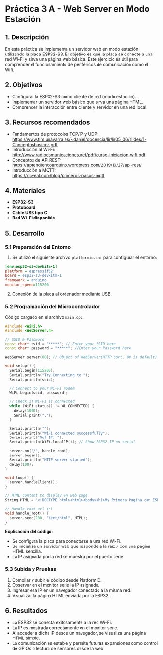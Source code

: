 
# Práctica 3 A - Web Server en Modo Estación

## 1. Descripción
En esta práctica se implementa un servidor web en modo estación utilizando la placa ESP32-S3. El objetivo es que la placa se conecte a una red Wi-Fi y sirva una página web básica. Este ejercicio és útil para comprender el funcionamiento de periféricos de comunicación como el Wifi.

## 2. Objetivos
- Configurar la ESP32-S3 como cliente de red (modo estación).
- Implementar un servidor web básico que sirva una página HTML.
- Comprender la interacción entre cliente y servidor en una red local.

## 3. Recursos recomendados
- Fundamentos de protocolos TCP/IP y UDP:  
  https://www.tlm.unavarra.es/~daniel/docencia/lir/lir05_06/slides/1-Conceptosbasicos.pdf  
- Introducción al Wi-Fi:  
  http://www.radiocomunicaciones.net/pdf/curso-iniciacion-wifi.pdf  
- Conceptos de API REST:  
  https://aprendiendoarduino.wordpress.com/2019/10/27/api-rest/  
- Introducción a MQTT:  
  https://ricveal.com/blog/primeros-pasos-mqtt  

## 4. Materiales
- **ESP32-S3**
- **Protoboard**
- **Cable USB tipo C**
- **Red Wi-Fi disponible**

## 5. Desarrollo

### 5.1 Preparación del Entorno
1. Se utilizó el siguiente archivo `platformio.ini` para configurar el entorno:
```ini
[env:esp32-s3-devkitm-1]
platform = espressif32
board = esp32-s3-devkitm-1
framework = arduino
monitor_speed=115200
```
2. Conexión de la placa al ordenador mediante USB.

### 5.2 Programación del Microcontrolador
Código cargado en el archivo `main.cpp`:

```cpp
#include <WiFi.h>
#include <WebServer.h>

// SSID & Password
const char* ssid = "*****"; // Enter your SSID here
const char* password = "*****"; //Enter your Password here

WebServer server(80); // Object of WebServer(HTTP port, 80 is default)

void setup() {
  Serial.begin(115200);
  Serial.println("Try Connecting to ");
  Serial.println(ssid);

  // Connect to your Wi-Fi modem
  WiFi.begin(ssid, password);

  // Check if Wi-Fi is connected
  while (WiFi.status() != WL_CONNECTED) {
    delay(1000);
    Serial.print(".");
  }

  Serial.println("");
  Serial.println("WiFi connected successfully");
  Serial.print("Got IP: ");
  Serial.println(WiFi.localIP()); // Show ESP32 IP on serial

  server.on("/", handle_root);
  server.begin();
  Serial.println("HTTP server started");
  delay(100);
}

void loop() {
  server.handleClient();
}

// HTML content to display on web page
String HTML = "<!DOCTYPE html><html><body><h1>My Primera Pagina con ESP32 - Station Mode &#128522;</h1></body></html>";

// Handle root url (/)
void handle_root() {
  server.send(200, "text/html", HTML);
}
```

**Explicación del código:**
- Se configura la placa para conectarse a una red Wi-Fi.
- Se inicializa un servidor web que responde a la raíz `/` con una página HTML sencilla.
- La IP asignada por la red se muestra por el puerto serie.

### 5.3 Subida y Pruebas
1. Compilar y subir el código desde PlatformIO.
2. Observar en el monitor serie la IP asignada.
3. Ingresar esa IP en un navegador conectado a la misma red.
4. Visualizar la página HTML enviada por la ESP32.

## 6. Resultados
- La ESP32 se conecta exitosamente a la red Wi-Fi.
- La IP es mostrada correctamente en el monitor serie.
- Al acceder a dicha IP desde un navegador, se visualiza una página HTML simple.
- La comunicación es estable y permite futuras expansiones como control de GPIOs o lectura de sensores desde la web.
